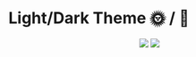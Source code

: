 # Light/Dark Theme 🌞 / 🌛

<div align="center">
  <img src="https://user-images.githubusercontent.com/93012310/163273875-be4337e4-ccc6-4f12-b824-3abc24673b3d.png" />
  <img src="https://user-images.githubusercontent.com/93012310/163273887-455d3839-dfca-4d93-b100-e282526192c5.png" />
</div>
